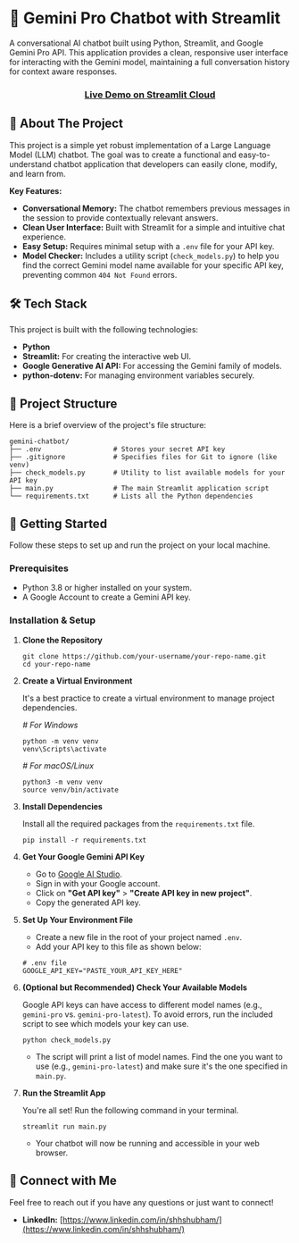 # 🤖 Gemini Pro Chatbot with Streamlit

A conversational AI chatbot built using Python, Streamlit, and Google Gemini Pro API. This application provides a clean, responsive user interface for interacting with the Gemini model, maintaining a full conversation history for context aware responses.

<h3 align="center"><a href="https://my-gemini-pro-chatbot.streamlit.app/"><strong>Live Demo on Streamlit Cloud</strong></a></h3>

## 📖 About The Project

This project is a simple yet robust implementation of a Large Language Model (LLM) chatbot. The goal was to create a functional and easy-to-understand chatbot application that developers can easily clone, modify, and learn from.

**Key Features:**

- **Conversational Memory:** The chatbot remembers previous messages in the session to provide contextually relevant answers.
- **Clean User Interface:** Built with Streamlit for a simple and intuitive chat experience.
- **Easy Setup:** Requires minimal setup with a `.env` file for your API key.
- **Model Checker:** Includes a utility script (`check_models.py`) to help you find the correct Gemini model name available for your specific API key, preventing common `404 Not Found` errors.

## 🛠️ Tech Stack

This project is built with the following technologies:

- **Python**
- **Streamlit:** For creating the interactive web UI.
- **Google Generative AI API:** For accessing the Gemini family of models.
- **python-dotenv:** For managing environment variables securely.

## 📂 Project Structure

Here is a brief overview of the project's file structure:

```
gemini-chatbot/
├── .env                  # Stores your secret API key
├── .gitignore            # Specifies files for Git to ignore (like venv)
├── check_models.py       # Utility to list available models for your API key
├── main.py               # The main Streamlit application script
└── requirements.txt      # Lists all the Python dependencies
```

## 🚀 Getting Started

Follow these steps to set up and run the project on your local machine.

### Prerequisites

- Python 3.8 or higher installed on your system.
- A Google Account to create a Gemini API key.

### Installation & Setup

1. **Clone the Repository**
   ```
   git clone https://github.com/your-username/your-repo-name.git
   cd your-repo-name
   ```

2. **Create a Virtual Environment**
   
   It's a best practice to create a virtual environment to manage project dependencies.
   
   _# For Windows_
   ```
   python -m venv venv
   venv\Scripts\activate
   ```
   
   _# For macOS/Linux_
   ```
   python3 -m venv venv
   source venv/bin/activate
   ```

3. **Install Dependencies**
   
   Install all the required packages from the `requirements.txt` file.
   ```
   pip install -r requirements.txt
   ```

4. **Get Your Google Gemini API Key**
   
   - Go to [Google AI Studio](https://aistudio.google.com/).
   - Sign in with your Google account.
   - Click on **"Get API key"** > **"Create API key in new project"**.
   - Copy the generated API key.

5. **Set Up Your Environment File**
   
   - Create a new file in the root of your project named `.env`.
   - Add your API key to this file as shown below:
   
   ```
   # .env file
   GOOGLE_API_KEY="PASTE_YOUR_API_KEY_HERE"
   ```

6. **(Optional but Recommended) Check Your Available Models**
   
   Google API keys can have access to different model names (e.g., `gemini-pro` vs. `gemini-pro-latest`). To avoid errors, run the included script to see which models your key can use.
   ```
   python check_models.py
   ```
   
   - The script will print a list of model names. Find the one you want to use (e.g., `gemini-pro-latest`) and make sure it's the one specified in `main.py`.

7. **Run the Streamlit App**
   
   You're all set! Run the following command in your terminal.
   ```
   streamlit run main.py
   ```
   
   - Your chatbot will now be running and accessible in your web browser.

## 🔗 Connect with Me

Feel free to reach out if you have any questions or just want to connect!

- **LinkedIn:** [https://www.linkedin.com/in/shhshubham/](https://www.linkedin.com/in/shhshubham/)
